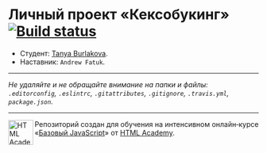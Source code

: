 # Личный проект «Кексобукинг» [![Build status][travis-image]][travis-url]

* Студент: [Tanya Burlakova](https://up.htmlacademy.ru/javascript/11/user/488075).
* Наставник: `Andrew Fatuk`.

---

_Не удаляйте и не обращайте внимание на папки и файлы:_<br>
_`.editorconfig`, `.eslintrc`, `.gitattributes`, `.gitignore`, `.travis.yml`, `package.json`._

---

<a href="https://htmlacademy.ru/intensive/javascript"><img align="left" width="50" height="50" title="HTML Academy" src="https://up.htmlacademy.ru/static/img/intensive/javascript/logo-for-github.svg"></a>

Репозиторий создан для обучения на интенсивном онлайн‑курсе «[Базовый JavaScript](https://htmlacademy.ru/intensive/javascript)» от [HTML Academy](https://htmlacademy.ru).

[travis-image]: https://travis-ci.org/htmlacademy-javascript/488075-keksobooking.svg?branch=master
[travis-url]: https://travis-ci.org/htmlacademy-javascript/488075-keksobooking
